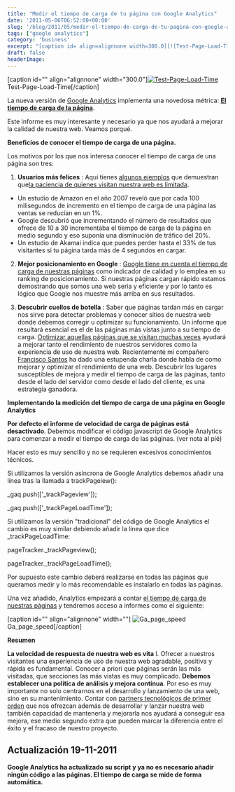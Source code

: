 ```yaml
---
title: "Medir el tiempo de carga de tu página con Google Analytics"
date: '2011-05-06T06:52:00+00:00'
slug: '/blog/2011/05/medir-el-tiempo-de-carga-de-tu-pagina-con-google-analytics'
tags: ["google analytics"]
category: 'business'
excerpt: "[caption id= align=alignnone width=300.0][![Test-Page-Load-Time]("
draft: false
headerImage:
---
```

[caption id="" align="alignnone" width="300.0"][![Test-Page-Load-Time](http://static1.squarespace.com/static/5303797ae4b0c6ad9e43f072/5303ce80e4b0400995a883d6/5303cf3ce4b0400995a88b4d/1392758824328/Test-Page-Load-Time.jpg)](http://static.squarespace.com/static/5303797ae4b0c6ad9e43f072/5303ce80e4b0400995a883d6/5303cf3ce4b0400995a88b4d/1392758588288/Test-Page-Load-Time.jpg?format=original) Test-Page-Load-Time[/caption]

La nueva versión de [Google Analytics](http://www.google.com/intl/es/analytics/) implementa una novedosa métrica: **[El tiempo de carga de la página](http://analytics.blogspot.com/2011/05/measure-page-load-time-with-site-speed.html)**.

Este informe es muy interesante y necesario ya que nos ayudará a mejorar la calidad de nuestra web. Veamos porqué.

**Beneficios de conocer el tiempo de carga de una página.**

Los motivos por los que nos interesa conocer el tiempo de carga de una página son tres:

1. **Usuarios más felices** : Aquí tienes [algunos ejemplos](http://www.pearanalytics.com/blog/2009/how-webpage-load-time-related-to-visitor-loss/) que demuestran que[la paciencia de quienes visitan nuestra web es limitada](http://www.useit.com/alertbox/response-times.html).

- Un estudio de Amazon en el año 2007 reveló que por cada 100 milisegundos de incremento en el tiempo de carga de una página las ventas se reducían en un 1%.
- Google descubrió que incrementando el número de resultados que ofrece de 10 a 30 incrementaba el tiempo de carga de la página en medio segundo y eso suponía una disminución de tráfico del 20%.
- Un estudio de Akamai indica que puedes perder hasta el 33% de tus visitantes si tu página tarda más de 4 segundos en cargar.

2. **Mejor posicionamiento en Google** : [Google tiene en cuenta el tiempo de carga de nuestras páginas](http://www.mattcutts.com/blog/site-speed/) como indicador de calidad y lo emplea en su ranking de posicionamiento. Si nuestras páginas cargan rápido estamos demostrando que somos una web seria y eficiente y por lo tanto es lógico que Google nos muestre más arriba en sus resultados.

3. **Descubrir cuellos de botella** : Saber que páginas tardan más en cargar nos sirve para detectar problemas y conocer sitios de nuestra web donde debemos corregir u optimizar su funcionamiento. Un informe que resultará esencial es el de las páginas más vistas junto a su tiempo de carga. [Optimizar aquellas páginas que se visitan muchas veces](http://sixrevisions.com/web-development/decrease-webpage-load-times/) ayudará a mejorar tanto el rendimiento de nuestros servidores como la experiencia de uso de nuestra web. Recientemente mi compañero [Francisco Santos](http://www.linkedin.com/in/frsantos) ha dado una estupenda charla donde habla de como mejorar y optimizar el rendimiento de una web. Descubrir los lugares susceptibles de mejora y medir el tiempo de carga de las páginas, tanto desde el lado del servidor como desde el lado del cliente, es una estrategia ganadora.

**Implementando la medición del tiempo de carga de una página en Google Analytics**

**Por defecto el informe de velocidad de carga de páginas está desactivado**. Debemos modificar el código javascript de Google Analytics para comenzar a medir el tiempo de carga de las páginas. (ver nota al pié)

Hacer esto es muy sencillo y no se requieren excesivos conocimientos técnicos.

Si utilizamos la versión asíncrona de Google Analytics debemos añadir una línea tras la llamada a trackPageiew():

\_gaq.push(['\_trackPageview']);

\_gaq.push(['\_trackPageLoadTime']);

Si utilizamos la versión "tradicional" del código de Google Analytics el cambio es muy similar debiendo añadir la línea que dice \_trackPageLoadTime:

pageTracker.\_trackPageview();

pageTracker.\_trackPageLoadTime();

Por supuesto este cambio deberá realizarse en todas las páginas que queramos medir y lo más recomendable es instalarlo en todas las páginas.

Una vez añadido, Analytics empezará a contar [el tiempo de carga de nuestras páginas](http://www.google.com/support/analyticshelp/bin/answer.py?hl=en&answer=1205784&topic=1120718&utm_source=gablog&utm_medium=blog&utm_campaign=newga-blog&utm_content=sitespeed) y tendremos acceso a informes como el siguiente:

 [caption id="" align="alignnone" width=""] ![Ga_page_speed](http://static1.squarespace.com/static/5303797ae4b0c6ad9e43f072/5303ce80e4b0400995a883d6/5303cf3ce4b0400995a88b50/1392758588516/ga_page_speed-scaled600.png) Ga\_page\_speed[/caption]

**Resumen**

**La velocidad de respuesta de nuestra web es vita** l. Ofrecer a nuestros visitantes una experiencia de uso de nuestra web agradable, positiva y rápida es fundamental. Conocer a priori que páginas serán las más visitadas, que secciones las más vistas es muy complicado.  **Debemos establecer una política de análisis y mejora contínua**. Por eso es muy importante no solo centrarnos en el desarrollo y lanzamiento de una web, sino en su mantenimiento. Contar con [partners tecnológicos de primer orden](http://static.squarespace.com/static/5303797ae4b0c6ad9e43f072/5303ce80e4b0400995a883d6/5303cf35e4b0400995a88b0c/1392758581676/?format=original) que nos ofrezcan además de desarrollar y lanzar nuestra web también capacidad de mantenerla y mejorarla nos ayudará a conseguir esa mejora, ese medio segundo extra que pueden marcar la diferencia entre el éxito y el fracaso de nuestro proyecto.

## Actualización 19-11-2011

**Google Analytics ha actualizado su script y ya no es necesario añadir ningún código a las páginas. El tiempo de carga se mide de forma automática.**
